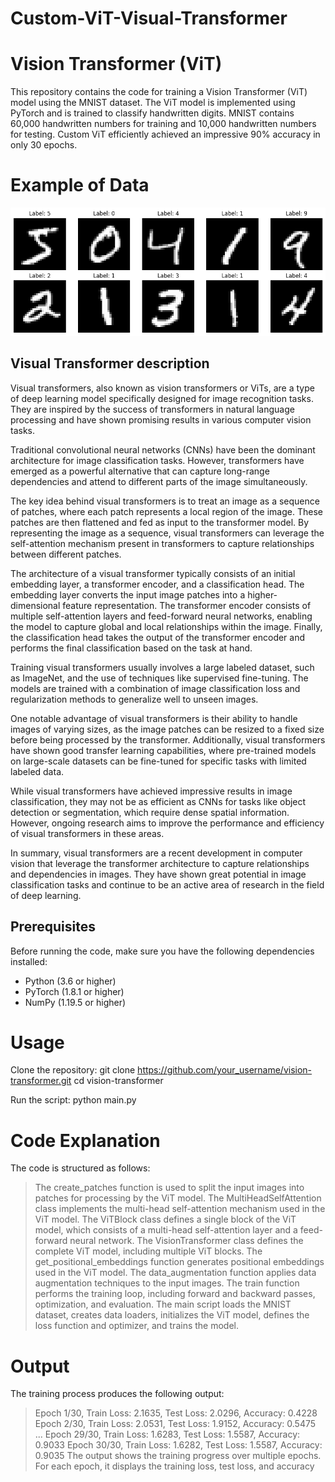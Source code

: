 # Custom-ViT-Visual-Transformer

# Vision Transformer (ViT)

This repository contains the code for training a Vision Transformer (ViT) model using the MNIST dataset. The ViT model is implemented using PyTorch and is trained to classify handwritten digits. 
MNIST contains 60,000 handwritten numbers for training and 10,000 handwritten numbers for testing. Custom ViT efficiently achieved an impressive 90% accuracy in only 30 epochs.

# Example of Data

![Alt Text](Example.png)

## Visual Transformer description

Visual transformers, also known as vision transformers or ViTs, are a type of deep learning model specifically designed for image recognition tasks. They are inspired by the success of transformers in natural language processing and have shown promising results in various computer vision tasks.

Traditional convolutional neural networks (CNNs) have been the dominant architecture for image classification tasks. However, transformers have emerged as a powerful alternative that can capture long-range dependencies and attend to different parts of the image simultaneously.

The key idea behind visual transformers is to treat an image as a sequence of patches, where each patch represents a local region of the image. These patches are then flattened and fed as input to the transformer model. By representing the image as a sequence, visual transformers can leverage the self-attention mechanism present in transformers to capture relationships between different patches.

The architecture of a visual transformer typically consists of an initial embedding layer, a transformer encoder, and a classification head. The embedding layer converts the input image patches into a higher-dimensional feature representation. The transformer encoder consists of multiple self-attention layers and feed-forward neural networks, enabling the model to capture global and local relationships within the image. Finally, the classification head takes the output of the transformer encoder and performs the final classification based on the task at hand.

Training visual transformers usually involves a large labeled dataset, such as ImageNet, and the use of techniques like supervised fine-tuning. The models are trained with a combination of image classification loss and regularization methods to generalize well to unseen images.

One notable advantage of visual transformers is their ability to handle images of varying sizes, as the image patches can be resized to a fixed size before being processed by the transformer. Additionally, visual transformers have shown good transfer learning capabilities, where pre-trained models on large-scale datasets can be fine-tuned for specific tasks with limited labeled data.

While visual transformers have achieved impressive results in image classification, they may not be as efficient as CNNs for tasks like object detection or segmentation, which require dense spatial information. However, ongoing research aims to improve the performance and efficiency of visual transformers in these areas.

In summary, visual transformers are a recent development in computer vision that leverage the transformer architecture to capture relationships and dependencies in images. They have shown great potential in image classification tasks and continue to be an active area of research in the field of deep learning.



## Prerequisites

Before running the code, make sure you have the following dependencies installed:

- Python (3.6 or higher)
- PyTorch (1.8.1 or higher)
- NumPy (1.19.5 or higher)

# Usage

Clone the repository:
git clone https://github.com/your_username/vision-transformer.git
cd vision-transformer

Run the script:
python main.py

# Code Explanation
The code is structured as follows:

>The create_patches function is used to split the input images into patches for processing by the ViT model.
>The MultiHeadSelfAttention class implements the multi-head self-attention mechanism used in the ViT model.
>The ViTBlock class defines a single block of the ViT model, which consists of a multi-head self-attention layer and a feed-forward neural network.
>The VisionTransformer class defines the complete ViT model, including multiple ViT blocks.
>The get_positional_embeddings function generates positional embeddings used in the ViT model.
>The data_augmentation function applies data augmentation techniques to the input images.
>The train function performs the training loop, including forward and backward passes, optimization, and evaluation.
>The main script loads the MNIST dataset, creates data loaders, initializes the ViT model, defines the loss function and optimizer, and trains the model.


# Output
The training process produces the following output:

>Epoch 1/30, Train Loss: 2.1635, Test Loss: 2.0296, Accuracy: 0.4228
>Epoch 2/30, Train Loss: 2.0531, Test Loss: 1.9152, Accuracy: 0.5475
...
>Epoch 29/30, Train Loss: 1.6283, Test Loss: 1.5587, Accuracy: 0.9033
>Epoch 30/30, Train Loss: 1.6282, Test Loss: 1.5587, Accuracy: 0.9035
>The output shows the training progress over multiple epochs. For each epoch, it displays the training loss, test loss, and accuracy 
